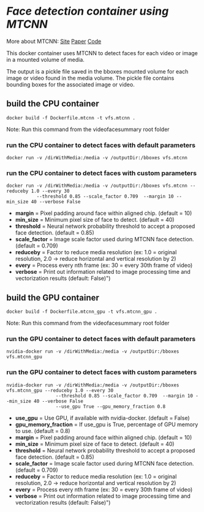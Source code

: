 # *Face detection container using MTCNN*
More about MTCNN: [Site](https://kpzhang93.github.io/MTCNN_face_detection_alignment/index.html)
[Paper](https://kpzhang93.github.io/MTCNN_face_detection_alignment/paper/spl.pdf)
[Code](https://github.com/davidsandberg/facenet/blob/master/src/align/align_dataset_mtcnn.py)

This docker container uses MTCNN to detect faces for each video or image in a mounted volume of media.  

The output is a pickle file saved in the bboxes mounted volume for each image or video found in the media volume. The pickle file contains bounding boxes for the associated image or video.

## build the CPU container

```Shell
docker build -f Dockerfile.mtcnn -t vfs.mtcnn .
```

Note: Run this command from the videofacesummary root folder

### run the CPU container to detect faces with default parameters

```Shell
docker run -v /dirWithMedia:/media -v /outputDir:/bboxes vfs.mtcnn
```

### run the CPU container to detect faces with custom parameters

```Shell
docker run -v /dirWithMedia:/media -v /outputDir:/bboxes vfs.mtcnn --reduceby 1.0 --every 30 
           --threshold 0.85 --scale_factor 0.709  --margin 10 --min_size 40 --verbose False
```

  * **margin** = Pixel padding around face within aligned chip. (default = 10)
  * **min_size** = Minimum pixel size of face to detect. (default = 40)
  * **threshold** = Neural network probability threshold to accept a proposed face detection. (default = 0.85)
  * **scale_factor** = Image scale factor used during MTCNN face detection. (default = 0.709)
  * **reduceby** = Factor to reduce media resolution (ex: 1.0 = original resolution, 2.0 -> reduce horizontal and vertical resolution by 2)
  * **every** = Process every nth frame (ex: 30 = every 30th frame of video)
  * **verbose** = Print out information related to image processing time and vectorization results (default: False)")
  
 
## build the GPU container

```Shell
docker build -f Dockerfile.mtcnn_gpu -t vfs.mtcnn_gpu .
```

Note: Run this command from the videofacesummary root folder

### run the GPU container to detect faces with default parameters
```Shell
nvidia-docker run -v /dirWithMedia:/media -v /outputDir:/bboxes vfs.mtcnn_gpu
```

### run the GPU container to detect faces with custom parameters
```Shell
nvidia-docker run -v /dirWithMedia:/media -v /outputDir:/bboxes vfs.mtcnn_gpu --reduceby 1.0 --every 30 
                  --threshold 0.85 --scale_factor 0.709  --margin 10 --min_size 40 --verbose False
                  --use_gpu True --gpu_memory_fraction 0.8 
```

  * **use_gpu** = Use GPU, if available with nvidia-docker. (default = False)   
  * **gpu_memory_fraction** = If use_gpu is True, percentage of GPU memory to use. (default = 0.8)
  * **margin** = Pixel padding around face within aligned chip. (default = 10)
  * **min_size** = Minimum pixel size of face to detect. (default = 40)
  * **threshold** = Neural network probability threshold to accept a proposed face detection. (default = 0.85)
  * **scale_factor** = Image scale factor used during MTCNN face detection. (default = 0.709)
  * **reduceby** = Factor to reduce media resolution (ex: 1.0 = original resolution, 2.0 -> reduce horizontal and vertical resolution by 2)
  * **every** = Process every nth frame (ex: 30 = every 30th frame of video)
  * **verbose** = Print out information related to image processing time and vectorization results (default: False)")
